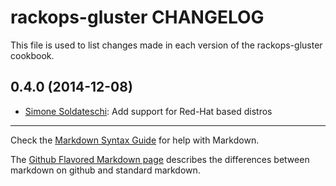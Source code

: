 rackops-gluster CHANGELOG
=========================

This file is used to list changes made in each version of the rackops-gluster cookbook.

0.4.0 (2014-12-08)
-----
- [Simone Soldateschi][siso]: Add support for Red-Hat based distros

- - -
Check the [Markdown Syntax Guide](http://daringfireball.net/projects/markdown/syntax) for help with Markdown.

The [Github Flavored Markdown page](http://github.github.com/github-flavored-markdown/) describes the differences between markdown on github and standard markdown.

[siso]: https://github.com/siso
